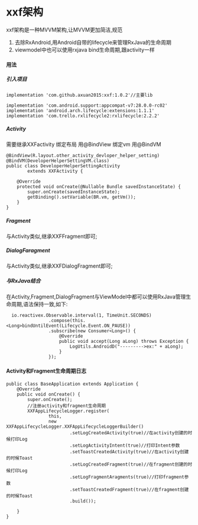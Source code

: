 # xxf架构
xxf架构是一种MVVM架构,让MVVM更加简洁,规范
1. 去除RxAndroid,用Android自带的lifecycle来管理RxJava的生命周期
2. viewmodel中也可以使用rxjava bind生命周期,跟activity一样

#### 用法
##### 引入项目
    implementation 'com.github.axuan2015:xxf:1.0.2'//主要lib

    implementation 'com.android.support:appcompat-v7:28.0.0-rc02'
    implementation 'android.arch.lifecycle:extensions:1.1.1'
    implementation 'com.trello.rxlifecycle2:rxlifecycle:2.2.2'

##### Activity
需要继承XXFactivity
绑定布局 用@BindView
绑定vm  用@BindVM

    @BindView(R.layout.other_activity_devloper_helper_setting)
    @BindVM(DeveloperHelperSettingVM.class)
    public class DeveloperHelperSettingActivity
            extends XXFActivity {

        @Override
        protected void onCreate(@Nullable Bundle savedInstanceState) {
            super.onCreate(savedInstanceState);
            getBinding().setVariable(BR.vm, getVm());
        }
    }

##### Fragment
与Activity类似,继承XXFFragment即可;

##### DialogFaragment
与Activity类似,继承XXFDialogFragment即可;

##### 与RxJava结合
在Activity,Fragment,DialogFragment与ViewModel中都可以使用RxJava管理生命周期,语法保持一致,如下:


      io.reactivex.Observable.interval(1, TimeUnit.SECONDS)
                    .compose(this.<Long>bindUntilEvent(Lifecycle.Event.ON_PAUSE))
                    .subscribe(new Consumer<Long>() {
                        @Override
                        public void accept(Long aLong) throws Exception {
                            LogUtils.AndroidD("--------->ex:" + aLong);
                        }
                    });

#### Activity和Fragment生命周期日志

    public class BaseApplication extends Application {
        @Override
        public void onCreate() {
            super.onCreate();
            //注册activity和fragment生命周期
            XXFAppLifecycleLogger.register(
                    this,
                    new XXFAppLifecycleLogger.XXFAppLifecycleLoggerBuilder()
                            .setLogCreatedActivity(true)//在activity创建的时候打印Log
                            .setLogActivityIntent(true)//打印Intent参数
                            .setToastCreatedActivity(true)//在activity创建的时候Toast
                            .setLogCreatedFragment(true)//在fragment创建的时候打印Log
                            .setLogFragmentAragments(true)//打印fragment参数
                            .setToastCreatedFragment(true)//在fragment创建的时候Toast
                            .build());

        }
    }



